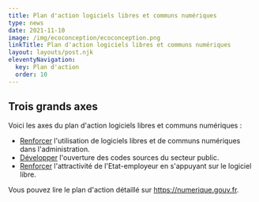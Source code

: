 ```yaml
---
title: Plan d'action logiciels libres et communs numériques
type: news
date: 2021-11-10
image: /img/ecoconception/ecoconception.png
linkTitle: Plan d'action logiciels libres et communs numériques
layout: layouts/post.njk
eleventyNavigation:
  key: Plan d'action
  order: 10
---
```


## Trois grands axes

Voici les axes du plan d'action logiciels libres et communs numériques :

- [Renforcer](/utiliser/) l'utilisation de logiciels libres et de communs numériques dans l'administration.
- [Développer](/ouvrir/) l'ouverture des codes sources du secteur public.
- [Renforcer](/bluehats/) l'attractivité de l'Etat-employeur en s'appuyant sur le logiciel libre.

Vous pouvez lire le plan d'action détaillé sur https://numerique.gouv.fr.

<!-- <div class="fr-highlight"> -->

<!-- </div> -->
